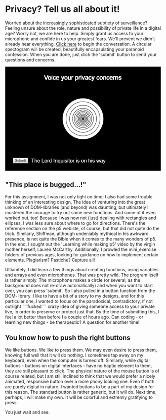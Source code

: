 # Privacy? Tell us all about it!
Worried about the increasingly sophisticated subtlety of surveillance? Feeling unsure about the role, nature and possibility of private life in a digital age? Worry not, we are here to help. Simply grant us access to your microphone and confide in us your greatest fears. We'll prevent we didn't already hear everything. [Click here](https://cdn.rawgit.com/Magnusaur/aesth-prog/46437c34/mini_ex/mini_ex4/concern_index.html) to begin the conversation. A circular spectogram will be created, beautifully encapsulating your paranoid confession. When you are done, just click the 'submit' button to send your questions and concerns.

![alt](https://github.com/Magnusaur/aesth-prog/blob/master/mini_ex/mini_ex4/concern_screenshot.png)

## "This place is bugged...!"
For this assignment, I was not only tight on time; I also had some trouble thinking of an interesting design. The idea of venturing into the great unknown of DOM-libraries (and beyond) was daunting, but ultimately I mustered the courage to try out some new functions. And some of it even worked out, too! Because I was now not (just) dealing with rectangles and ellipses, I was less sure about where to go for directions. There's the reference section on the p5 webiste, of course, but that did not quite do the trick. Similarly, Shiffman, although undeniably mythical in his awkward presence, is not quite the Bible when it comes to the many wonders of p5. In the end, I sought out the 'Learning while making p5' video by the virgin mother herself, Lauren McCarthy. Additionally, I prowled the mini_exercise folders of previous ages, looking for guidance on how to implement certain elements. Plagiarism? Pastiche? Capture all! 

Ultiamtely, I did learn a few things about creating functions, using variables and arrays and even microphones. That was pretty wild. The program itself is rather simply. The microphone makes a circle (or several, as the background does not re-draw automatically) and when you want to start over, you can press 'submit'. So I also pulled in a button function from the DOM-library. I like to have a bit of a story to my designs, and for this particular one, I wanted to focus on the paradoxical, contradictory, if not outright ¨¨fucked¨¨ crazy idea of giving someone access to your private live, in order to preserve or protect just that. By the time of submitting this, I feel a lot better than before I a couple of hours ago. Can coding - or learning new things - be therapeutic? A question for another time!

## You know how to push the right buttons
We like buttons. We like to press them. We may even desire to press them, knowing full well that it will do nothing. I sometimes tap away on my keyboard, even when the computer is turned off. Similarly, while digital buttons - buttons on digital interfaces - have no haptic element to them, they are still pleasant to click. The physical nature of the mouse button is of course related, but I am still inclined to think that we would prefer a nicely animated, responsive button over a more phony looking one. Even if both are purely digital in nature. I wanted buttons to be a part of my design for this reason. The standard button is rather generic, but it will do. Next time, perhaps, I will make my own. It will be colorful and extremly gratifying to press. 

You just wait and see. 

